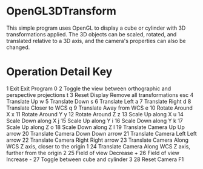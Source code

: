 # OpenGL3DTransform
This simple program uses OpenGL to display a cube or cylinder with 3D transformations applied.
The 3D objects can be scaled, rotated, and translated relative to a 3D axis, and the camera's properties can also be changed. 
#   Operation                                             Detail                                                 Key
1   Exit                                                  Exit Program                                            0
2   Toggle the view between orthographic 
    and perspective projections                                                                                   t 
3   Reset Display                                         Remove all transformations                              esc
4   Translate                                             Up                                                      w
5   Translate                                             Down                                                    s
6   Translate                                             Left                                                    a
7   Translate                                             Right                                                   d
8   Translate                                             Closer to WCS                                           q
9   Translate                                             Away from WCS                                           e
10   Rotate                                               Around X                                                x
11   Rotate                                               Around Y                                                y
12   Rotate                                               Around Z                                                z
13   Scale                                                Up along X                                              u
14   Scale                                                Down along X                                            j
15   Scale                                                Up along Y                                              i
16   Scale                                                Down along Y                                            k
17   Scale                                                Up along Z                                              o
18   Scale                                                Down along Z                                            l
19   Translate Camera                                     Up                                                      Up arrow
20   Translate Camera                                     Down                                                    Down arrow
21   Translate Camera                                     Left                                                    Left arrow
22   Translate Camera                                     Right                                                   Right arrow
23   Translate Camera                                     Along WCS Z axis, closer to the origin                  1
24   Translate Camera                                     Along WCS Z axis, further from the origin               2
25   Field of view                                        Decrease                                                +
26   Field of view                                        Increase                                                -
27   Toggle between cube and cylinder                                                                             3
28   Reset Camera                                                                                                 F1
